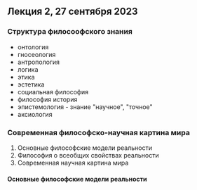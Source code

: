## Лекция 2, 27 сентября 2023

### Структура филосоофского знания
 - онтология
 - гносеология
 - антропология
 - логика
 - этика
 - эстетика
 - социальная философия
 - философия история
 - эпистемология - знание "научное", "точное"
 - аксиология

### Современная философско-научная картина мира
1. Основные философские модели реальности
2. Философия о всеобщих свойствах реальности
3. Современная научная картина мира

#### Основные философские модели реальности


